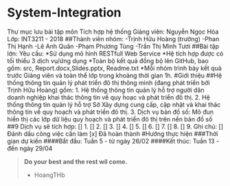 # System-Integration
Thư mục lưu bài tập môn Tích hợp hệ thống
Giảng viên: Nguyễn Ngọc Hóa
Lớp: INT3211 - 2018
##Thành viên nhóm: 
	-Trịnh Hữu Hoàng (trưởng)
	-Phan Thị Hạnh
	-Lê Anh Quân
	-Phạm Phương Tùng 
	-Trần Thị Minh Tươi 
##Bài tập lớn:
Yêu cầu:
	*Sử dụng mô hình RESTfull Web Service
	*Hệ tích hợp được có tối thiểu 3 dịch vụ/ứng dụng
	*Toàn bộ kết quả đồng bộ lên GitHub, bao gồm: src, Report.docx,Slides.pptx, Readme.txt
	*Mỗi nhóm trình bày kết quả trước Giảng viên và toàn thể lớp trong khoảng thời gian 1h.
#Giới thiệu 
##Hệ thống thông tin quản lý phát triển đô thị thông mình (đang phát triển bởi Trịnh Hữu Hoàng) gồm:
	1. Hệ thống thông tin quản lý hỗ trợ người dân doanh nghiệp khai thác thông tin về quy hoạc và phát triển đô thị.
	2. Hệ thống thông tin quản lý hỗ trợ Sở Xây dựng cung cấp, cập nhật và khai thác thông tin về quy hoạch và phát triển đô thị. 
	3. Dịch vụ bản đồ số: Mô đun hiển thị các lớp dữ liệu quy hoạch và phát triển đô thị trên nền bản đồ số
##9 Dịch vụ sẽ tích hợp:
	[] 1. 
	[] 2.
	[] 3.
	[] 4.
	[] 5.
	[] 6.
	[] 7.
	[] 8.
	[] 9.
Ghi chú: [] Đánh dấu công việc cần làm [x] Đã hoàn thành
#Hướng thực hiện 
###Thời gian dự kiến
####Bắt đầu: Tuần 5 - từ ngày 26/02 
####Kết thúc: Tuần 13 - đến ngày 29/04




> **Do your best and the rest wil come.**
> - HoangTHb



